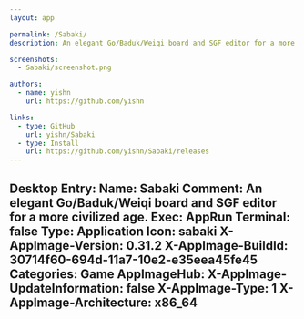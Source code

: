 ```yaml
---
layout: app

permalink: /Sabaki/
description: An elegant Go/Baduk/Weiqi board and SGF editor for a more civilized age.

screenshots:
  - Sabaki/screenshot.png

authors:
  - name: yishn
    url: https://github.com/yishn

links:
  - type: GitHub
    url: yishn/Sabaki
  - type: Install
    url: https://github.com/yishn/Sabaki/releases
---
```

Desktop Entry:
  Name: Sabaki
  Comment: An elegant Go/Baduk/Weiqi board and SGF editor for a more civilized age.
  Exec: AppRun
  Terminal: false
  Type: Application
  Icon: sabaki
  X-AppImage-Version: 0.31.2
  X-AppImage-BuildId: 30714f60-694d-11a7-10e2-e35eea45fe45
  Categories: Game
AppImageHub:
  X-AppImage-UpdateInformation: false
  X-AppImage-Type: 1
  X-AppImage-Architecture: x86_64
---
